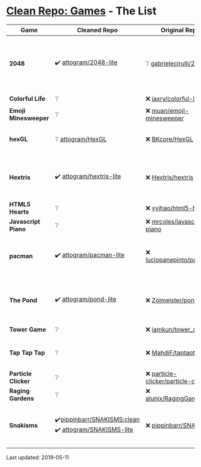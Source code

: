 # [Clean Repo: Games](https://attogram.github.io/clean-repo-games/) - The List

Game | Cleaned Repo | Original Repo | Notes
---- | ------------ | ------------- | ------
**2048** | ✔️ [attogram/2048-lite](https://github.com/attogram/2048-lite) | ❔ [gabrielecirulli/2048](https://github.com/gabrielecirulli/2048) | <sub>- google adsense removed from original repo <br />- design issues present</sub>
**Colorful Life** | ❔ | ❌ [jaxry/colorful-life](https://github.com/jaxry/colorful-life) | <sub>- google analytics</sub>
**Emoji Minesweeper** | ❔ | ❌ [muan/emoji-minesweeper](https://github.com/muan/emoji-minesweeper) | <sub>- google analytics</sub>
**hexGL** | ❔ [attogram/HexGL](https://github.com/attogram/HexGL-lite)  | ❌ [BKcore/HexGL](https://github.com/BKcore/HexGL) | <sub>- google analytics <br />- favicon remote load</sub>
**Hextris** | ✔️ [attogram/hextris-lite](https://github.com/attogram/hextris-lite) | ❌ [Hextris/hextris](https://github.com/Hextris/hextris) |  <sub>- trojan miner <br />- google analytics <br />- social media overuse</sub>
**HTML5 Hearts** | ❔ | ❌ [yyjhao/html5-hearts](https://github.com/yyjhao/html5-hearts) | <sub>- google analytics</sub>
**Javascript Piano** | ❔ | ❌ [mrcoles/javascript-piano](https://github.com/mrcoles/javascript-piano) | <sub>- twitter code</sub>
**pacman** | ✔️ [attogram/pacman-lite](https://github.com/attogram/pacman-lite) | ❌ [luciopanepinto/pacman](https://github.com/luciopanepinto/pacman) |  <sub>- google analytics <br />- google tag manager <br />- advertising</sub>
**The Pond** | ✔️ [attogram/pond-lite](https://github.com/attogram/pond-lite) | ❌ [Zolmeister/pond](https://github.com/Zolmeister/pond) |  <sub>- google analytics <br />- promotional headers <br />- kik.com code</sub>
**Tower Game** | ❔ | ❌ [iamkun/tower_game](https://github.com/iamkun/tower_game) |  <sub>- google analytics </sub>
**Tap Tap Tap** | ❔ | ❌ [MahdiF/taptaptap](https://github.com/MahdiF/taptaptap) | <sub>- google analytics <br />- google tag manager</sub>
**Particle Clicker** | ❔ | ❌ [particle-clicker/particle-clicker](https://github.com/particle-clicker/particle-clicker) | <sub>- google analytics</sub>
**Raging Gardens** | ❔ | ❌ [alunix/RagingGardensFB](https://github.com/alunix/RagingGardensFB) | <sub>- facebook code</sub>
**Snakisms** | ✔️[pippinbarr/SNAKISMS:clean](https://github.com/pippinbarr/SNAKISMS/tree/clean)<br />✔️ [attogram/SNAKISMS-lite](https://github.com/attogram/SNAKISMS-lite) | ❌ [pippinbarr/SNAKISMS](https://github.com/pippinbarr/SNAKISMS) | <sub>- google analytics<br />- maintainer created clean branch</sub>

Last updated: 2019-05-11
